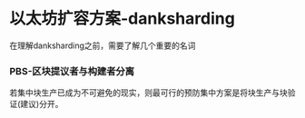 # 以太坊扩容方案-danksharding

在理解danksharding之前，需要了解几个重要的名词

### PBS-区块提议者与构建者分离

若集中块生产已成为不可避免的现实，则最可行的预防集中方案是将块生产与块验证(建议)分开。
